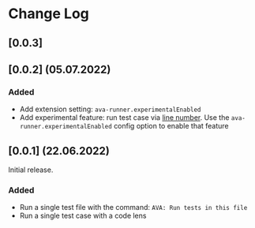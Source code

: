 # Change Log
## [0.0.3]


## [0.0.2] (05.07.2022)
### Added
- Add extension setting: `ava-runner.experimentalEnabled`
- Add experimental feature: run test case via [line number](https://github.com/avajs/ava/blob/main/docs/05-command-line.md#running-tests-at-specific-line-numbers). Use the `ava-runner.experimentalEnabled` config option to enable that feature

## [0.0.1] (22.06.2022)

Initial release.
### Added

- Run a single test file with the command: `AVA: Run tests in this file`
- Run a single test case with a code lens